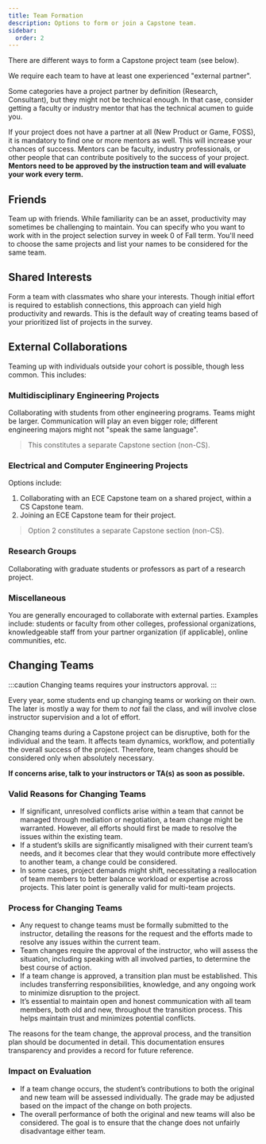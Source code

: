 ```yaml
---
title: Team Formation
description: Options to form or join a Capstone team.
sidebar:
  order: 2
---
```


There are different ways to form a Capstone project team (see below).

We require each team to have at least one experienced "external partner".

Some categories have a project partner by definition (Research, Consultant), but they might not be technical enough. In that case, consider getting a faculty or industry mentor that has the technical acumen to guide you.

If your project does not have a partner at all (New Product or Game, FOSS), it is mandatory to find one or more mentors as well. This will increase your chances of success. Mentors can be faculty, industry professionals, or other people that can contribute positively to the success of your project. **Mentors need to be approved by the instruction team and will evaluate your work every term.**

## Friends

Team up with friends. While familiarity can be an asset, productivity may sometimes be challenging to maintain. You can specify who you want to work with in the project selection survey in week 0 of Fall term. You'll need to choose the same projects and list your names to be considered for the same team.

## Shared Interests

Form a team with classmates who share your interests. Though initial effort is required to establish connections, this approach can yield high productivity and rewards. This is the default way of creating teams based of your prioritized list of projects in the survey.

## External Collaborations

Teaming up with individuals outside your cohort is possible, though less common. This includes:

### Multidisciplinary Engineering Projects

Collaborating with students from other engineering programs. Teams might be larger. Communication will play an even bigger role; different engineering majors might not "speak the same language".

> This constitutes a separate Capstone section (non-CS).

### Electrical and Computer Engineering Projects

Options include:

1. Collaborating with an ECE Capstone team on a shared project, within a CS Capstone team.
2. Joining an ECE Capstone team for their project.

> Option 2 constitutes a separate Capstone section (non-CS).

### Research Groups

Collaborating with graduate students or professors as part of a research project.

### Miscellaneous

You are generally encouraged to collaborate with external parties. Examples include: students or faculty from other colleges, professional organizations, knowledgeable staff from your partner organization (if applicable), online communities, etc.

## Changing Teams

:::caution
Changing teams requires your instructors approval.
:::

Every year, some students end up changing teams or working on their own. The later is mostly a way for them to *not* fail the class, and will involve close instructor supervision and a lot of effort.

Changing teams during a Capstone project can be disruptive, both for the individual and the team. It affects team dynamics, workflow, and potentially the overall success of the project. Therefore, team changes should be considered only when absolutely necessary.

**If concerns arise, talk to your instructors or TA(s) as soon as possible.**

### Valid Reasons for Changing Teams

- If significant, unresolved conflicts arise within a team that cannot be managed through mediation or negotiation, a team change might be warranted. However, all efforts should first be made to resolve the issues within the existing team.
- If a student’s skills are significantly misaligned with their current team’s needs, and it becomes clear that they would contribute more effectively to another team, a change could be considered.
- In some cases, project demands might shift, necessitating a reallocation of team members to better balance workload or expertise across projects. This later point is generally valid for multi-team projects.

### Process for Changing Teams

- Any request to change teams must be formally submitted to the instructor, detailing the reasons for the request and the efforts made to resolve any issues within the current team.
- Team changes require the approval of the instructor, who will assess the situation, including speaking with all involved parties, to determine the best course of action.
- If a team change is approved, a transition plan must be established. This includes transferring responsibilities, knowledge, and any ongoing work to minimize disruption to the project.
- It’s essential to maintain open and honest communication with all team members, both old and new, throughout the transition process. This helps maintain trust and minimizes potential conflicts.

The reasons for the team change, the approval process, and the transition plan should be documented in detail. This documentation ensures transparency and provides a record for future reference.

### Impact on Evaluation

- If a team change occurs, the student’s contributions to both the original and new team will be assessed individually. The grade may be adjusted based on the impact of the change on both projects.
- The overall performance of both the original and new teams will also be considered. The goal is to ensure that the change does not unfairly disadvantage either team.

